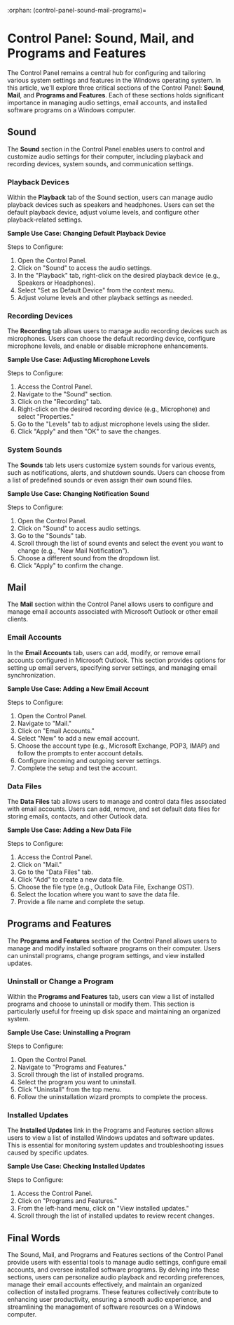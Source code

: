 :orphan:
(control-panel-sound-mail-programs)=

# Control Panel: Sound, Mail, and Programs and Features

The Control Panel remains a central hub for configuring and tailoring various system settings and features in the Windows operating system. In this article, we'll explore three critical sections of the Control Panel: **Sound**, **Mail**, and **Programs and Features**. Each of these sections holds significant importance in managing audio settings, email accounts, and installed software programs on a Windows computer.

## Sound

The **Sound** section in the Control Panel enables users to control and customize audio settings for their computer, including playback and recording devices, system sounds, and communication settings.

### Playback Devices

Within the **Playback** tab of the Sound section, users can manage audio playback devices such as speakers and headphones. Users can set the default playback device, adjust volume levels, and configure other playback-related settings.

**Sample Use Case: Changing Default Playback Device**

Steps to Configure:
1. Open the Control Panel.
2. Click on "Sound" to access the audio settings.
3. In the "Playback" tab, right-click on the desired playback device (e.g., Speakers or Headphones).
4. Select "Set as Default Device" from the context menu.
5. Adjust volume levels and other playback settings as needed.

### Recording Devices

The **Recording** tab allows users to manage audio recording devices such as microphones. Users can choose the default recording device, configure microphone levels, and enable or disable microphone enhancements.

**Sample Use Case: Adjusting Microphone Levels**

Steps to Configure:
1. Access the Control Panel.
2. Navigate to the "Sound" section.
3. Click on the "Recording" tab.
4. Right-click on the desired recording device (e.g., Microphone) and select "Properties."
5. Go to the "Levels" tab to adjust microphone levels using the slider.
6. Click "Apply" and then "OK" to save the changes.

### System Sounds

The **Sounds** tab lets users customize system sounds for various events, such as notifications, alerts, and shutdown sounds. Users can choose from a list of predefined sounds or even assign their own sound files.

**Sample Use Case: Changing Notification Sound**

Steps to Configure:
1. Open the Control Panel.
2. Click on "Sound" to access audio settings.
3. Go to the "Sounds" tab.
4. Scroll through the list of sound events and select the event you want to change (e.g., "New Mail Notification").
5. Choose a different sound from the dropdown list.
6. Click "Apply" to confirm the change.

## Mail

The **Mail** section within the Control Panel allows users to configure and manage email accounts associated with Microsoft Outlook or other email clients.

### Email Accounts

In the **Email Accounts** tab, users can add, modify, or remove email accounts configured in Microsoft Outlook. This section provides options for setting up email servers, specifying server settings, and managing email synchronization.

**Sample Use Case: Adding a New Email Account**

Steps to Configure:
1. Open the Control Panel.
2. Navigate to "Mail."
3. Click on "Email Accounts."
4. Select "New" to add a new email account.
5. Choose the account type (e.g., Microsoft Exchange, POP3, IMAP) and follow the prompts to enter account details.
6. Configure incoming and outgoing server settings.
7. Complete the setup and test the account.

### Data Files

The **Data Files** tab allows users to manage and control data files associated with email accounts. Users can add, remove, and set default data files for storing emails, contacts, and other Outlook data.

**Sample Use Case: Adding a New Data File**

Steps to Configure:
1. Access the Control Panel.
2. Click on "Mail."
3. Go to the "Data Files" tab.
4. Click "Add" to create a new data file.
5. Choose the file type (e.g., Outlook Data File, Exchange OST).
6. Select the location where you want to save the data file.
7. Provide a file name and complete the setup.

## Programs and Features

The **Programs and Features** section of the Control Panel allows users to manage and modify installed software programs on their computer. Users can uninstall programs, change program settings, and view installed updates.

### Uninstall or Change a Program

Within the **Programs and Features** tab, users can view a list of installed programs and choose to uninstall or modify them. This section is particularly useful for freeing up disk space and maintaining an organized system.

**Sample Use Case: Uninstalling a Program**

Steps to Configure:
1. Open the Control Panel.
2. Navigate to "Programs and Features."
3. Scroll through the list of installed programs.
4. Select the program you want to uninstall.
5. Click "Uninstall" from the top menu.
6. Follow the uninstallation wizard prompts to complete the process.

### Installed Updates

The **Installed Updates** link in the Programs and Features section allows users to view a list of installed Windows updates and software updates. This is essential for monitoring system updates and troubleshooting issues caused by specific updates.

**Sample Use Case: Checking Installed Updates**

Steps to Configure:
1. Access the Control Panel.
2. Click on "Programs and Features."
3. From the left-hand menu, click on "View installed updates."
4. Scroll through the list of installed updates to review recent changes.

## Final Words

The Sound, Mail, and Programs and Features sections of the Control Panel provide users with essential tools to manage audio settings, configure email accounts, and oversee installed software programs. By delving into these sections, users can personalize audio playback and recording preferences, manage their email accounts effectively, and maintain an organized collection of installed programs. These features collectively contribute to enhancing user productivity, ensuring a smooth audio experience, and streamlining the management of software resources on a Windows computer.